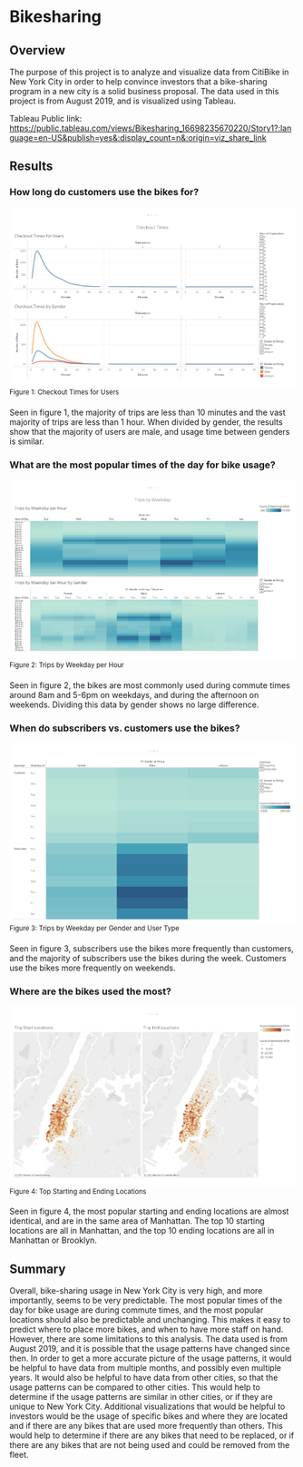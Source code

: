 # Bikesharing
 
## Overview
The purpose of this project is to analyze and visualize data from CitiBike in New York City in order to help convince investors that a bike-sharing program in a new city is a solid business proposal. The data used in this project is from August 2019, and is visualized using Tableau.

Tableau Public link: https://public.tableau.com/views/Bikesharing_16698235670220/Story1?:language=en-US&publish=yes&:display_count=n&:origin=viz_share_link

## Results
### How long do customers use the bikes for?

![Figure 1: Checkout Times for Users](Figures/Fig1.png)
<sup>Figure 1: Checkout Times for Users</sup>

Seen in figure 1, the majority of trips are less than 10 minutes and the vast majority of trips are less than 1 hour. When divided by gender, the results show that the majority of users are male, and usage time between genders is similar.

### What are the most popular times of the day for bike usage?

![Figure 2: Trips by Weekday per Hour](Figures/Fig2.png)
<sup>Figure 2: Trips by Weekday per Hour</sup>

Seen in figure 2, the bikes are most commonly used during commute times around 8am and 5-6pm on weekdays, and during the afternoon on weekends. Dividing this data by gender shows no large difference.

### When do subscribers vs. customers use the bikes?

![Figure 3: Trips by Weekday per Gender and User Type](Figures/Fig3.png)
<sup>Figure 3: Trips by Weekday per Gender and User Type</sup>

Seen in figure 3, subscribers use the bikes more frequently than customers, and the majority of subscribers use the bikes during the week. Customers use the bikes more frequently on weekends.

### Where are the bikes used the most?

![Figure 4: Top Starting and Ending Locations](Figures/Fig4.png)
<sup>Figure 4: Top Starting and Ending Locations</sup>

Seen in figure 4, the most popular starting and ending locations are almost identical, and are in the same area of Manhattan. The top 10 starting locations are all in Manhattan, and the top 10 ending locations are all in Manhattan or Brooklyn.

## Summary

Overall, bike-sharing usage in New York City is very high, and more importantly, seems to be very predictable. The most popular times of the day for bike usage are during commute times, and the most popular locations should also be predictable and unchanging. This makes it easy to predict where to place more bikes, and when to have more staff on hand. However, there are some limitations to this analysis. The data used is from August 2019, and it is possible that the usage patterns have changed since then. In order to get a more accurate picture of the usage patterns, it would be helpful to have data from multiple months, and possibly even multiple years. It would also be helpful to have data from other cities, so that the usage patterns can be compared to other cities. This would help to determine if the usage patterns are similar in other cities, or if they are unique to New York City. Additional visualizations that would be helpful to investors would be the usage of specific bikes and where they are located and if there are any bikes that are used more frequently than others. This would help to determine if there are any bikes that need to be replaced, or if there are any bikes that are not being used and could be removed from the fleet.
